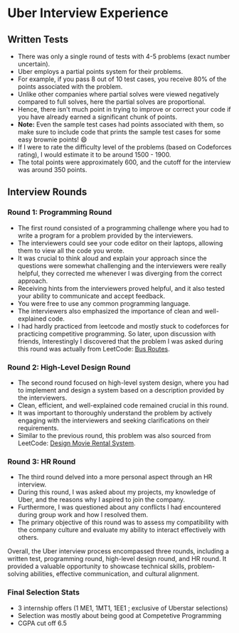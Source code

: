 # Uber Interview Experience

## Written Tests
- There was only a single round of tests with 4-5 problems (exact number uncertain).
- Uber employs a partial points system for their problems.
- For example, if you pass 8 out of 10 test cases, you receive 80% of the points associated with the problem.
- Unlike other companies where partial solves were viewed negatively compared to full solves, here the partial solves are proportional.
- Hence, there isn't much point in trying to improve or correct your code if you have already earned a significant chunk of points.
- **Note:** Even the sample test cases had points associated with them, so make sure to include code that prints the sample test cases for some easy brownie points! 😄
- If I were to rate the difficulty level of the problems (based on Codeforces rating), I would estimate it to be around 1500 - 1900.
- The total points were approximately 600, and the cutoff for the interview was around 350 points.

## Interview Rounds

### Round 1: Programming Round
- The first round consisted of a programming challenge where you had to write a program for a problem provided by the interviewers.
- The interviewers could see your code editor on their laptops, allowing them to view all the code you wrote.
- It was crucial to think aloud and explain your approach since the questions were somewhat challenging and the interviewers were really helpful,
  they corrected me whenever I was diverging from the correct approach.
- Receiving hints from the interviewers proved helpful, and it also tested your ability to communicate and accept feedback.
- You were free to use any common programming language.
- The interviewers also emphasized the importance of clean and well-explained code.
- I had hardly practiced from leetcode and mostly stuck to codeforces for practicing competitive programming.
  So later, upon discussion with friends, Interestingly I discovered that the problem I was asked during this round was actually 
  from LeetCode: [Bus Routes](https://leetcode.com/problems/bus-routes/).

### Round 2: High-Level Design Round
- The second round focused on high-level system design, where you had to implement and design a system based on a description provided by the interviewers.
- Clean, efficient, and well-explained code remained crucial in this round.
- It was important to thoroughly understand the problem by actively engaging with the interviewers and seeking clarifications on their requirements.
- Similar to the previous round, this problem was also sourced from LeetCode: [Design Movie Rental System](https://leetcode.com/problems/design-movie-rental-system/).

### Round 3: HR Round
- The third round delved into a more personal aspect through an HR interview.
- During this round, I was asked about my projects, my knowledge of Uber, and the reasons why I aspired to join the company.
- Furthermore, I was questioned about any conflicts I had encountered during group work and how I resolved them.
- The primary objective of this round was to assess my compatibility with the company culture and evaluate my ability to interact effectively with others.

Overall, the Uber interview process encompassed three rounds, including a written test, programming round, high-level design round, and HR round. 
It provided a valuable opportunity to showcase technical skills, problem-solving abilities, effective communication, and cultural alignment.

### Final Selection Stats

- 3 internship offers (1 ME1, 1MT1, 1EE1 ; exclusive of Uberstar selections)
- Selection was mostly about being good at Competetive Programming
- CGPA cut off 6.5
